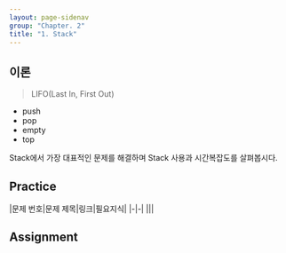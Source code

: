```yaml
---
layout: page-sidenav
group: "Chapter. 2"
title: "1. Stack"
---
```


## 이론

> LIFO(Last In, First Out)

- push
- pop
- empty
- top 

Stack에서 가장 대표적인 문제를 해결하며 Stack 사용과 시간복잡도를 살펴봅시다.

## Practice

|문제 번호|문제 제목|링크|필요지식|
|-|-|
|||

## Assignment